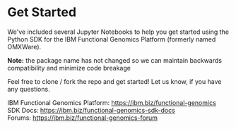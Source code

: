 # Get Started
We've included several Jupyter Notebooks to help you get started using the Python SDK for the IBM Functional Genomics Platform (formerly named OMXWare).  

**Note:** the package name has not changed so we can maintain backwards compatibility and minimize code breakage

Feel free to clone / fork the repo and get started! Let us know, if you have any questions.

IBM Functional Genomics Platform: https://ibm.biz/functional-genomics  
SDK Docs: https://ibm.biz/functional-genomics-sdk-docs  
Forums: https://ibm.biz/functional-genomics-forum  
